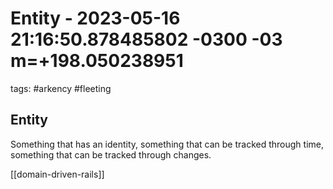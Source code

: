 # Entity - 2023-05-16 21:16:50.878485802 -0300 -03 m=+198.050238951

tags: #arkency #fleeting

## Entity

Something that has an identity, something that can be tracked through time,
something that can be tracked through changes.

[[domain-driven-rails]]

